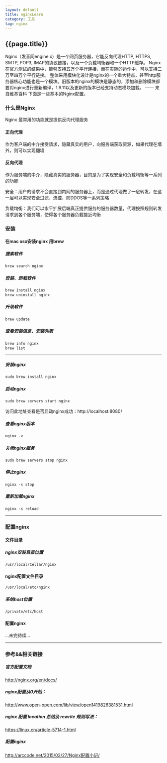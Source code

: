 ```yaml
---
layout: default
title: nginxLearn
category: 工具
tag: nginx
---
```


## {{page.title}}

Nginx（发音同engine x）是一个网页服务器，它能反向代理HTTP, HTTPS, SMTP, POP3, IMAP的协议链接，以及一个负载均衡器和一个HTTP缓存。
Nginx在官方测试的结果中，能够支持五万个平行连接，而在实际的运作中，可以支持二万至四万个平行链接。
整体采用模块化设计是nginx的一个重大特点，甚至http服务器核心功能也是一个模块。旧版本的nginx的模块是静态的，添加和删除模块都要对nginx进行重新编译，1.9.11以及更新的版本已经支持动态模块加载。 
—— 来自维基百科
下面是一些基本的Nginx配置。

### 什么是Nginx

Nginx 最常用的功能就是提供反向代理服务

#### 正向代理

作为客户端的中介接受请求，隐藏真实的用户，向服务端获取资源，如果代理在墙外，则可以实现翻墙

#### 反向代理

作为服务端的中介，隐藏真实的服务器，目的是为了实现安全和负载均衡等一系列的功能

安全：用户的请求不会直接到内网的服务器上，而是通过代理做了一层转发，在这一层可以实现安全过滤、流控、防DDOS等一系列策略

负载均衡：我们可以水平扩展后端真正提供服务的服务器数量，代理按照规则转发请求到各个服务端，使得各个服务器负载接近均衡


### 安装

#### 在mac osx安装nginx 用brew

##### 搜索软件

``` html
brew search nginx
```

##### 安装、卸载软件

``` html
brew install nginx
brew uninstall nginx
```

##### 升级软件

``` html
brew update
```

##### 查看安装信息、安装列表

``` html
brew info nginx
brew list
```
---------------------------------

##### 安装nginx

``` html
sudo brew install nginx
```

##### 启动nginx

``` html
sudo brew servers start nginx
```
访问此地址查看是否启动nginx成功：http://localhost:8080/

##### 查看nginx版本

``` html
nginx -v
```

##### 关闭nginx服务

``` html
sudo brew servers stop nginx
```

##### 停止nginx

``` html
nginx -s stop
```

##### 重新加载nginx

``` html
nginx -s reload
```

------------------------------

### 配置nginx

#### 文件目录

##### nginx安装目录位置

``` html
/usr/local/Cellar/nginx
```

#### nginx配置文件目录

``` html
/usr/local/etc/nginx
```

##### 系统host位置

``` html
/private/etc/host
```

#### 配置nginx


...未完待续...


-------------------------------

### 参考&&相关链接

##### 官方配置文档

<a href="http://nginx.org/en/docs/" target="_blank">http://nginx.org/en/docs/</a>

##### nginx配置从0开始：

<a href="http://www.open-open.com/lib/view/open1419826381531.html" target="_blank">http://www.open-open.com/lib/view/open1419826381531.html</a>

##### nginx 配置 location 总结及 rewrite 规则写法：

<a href="https://linux.cn/article-5714-1.html" target="_blank">https://linux.cn/article-5714-1.html</a>

##### 配置nginx
<a href="http://arccode.net/2015/02/27/Nginx%E9%85%8D%E7%BD%AE%E5%B0%8F%E8%AE%B0/" target="_blank">http://arccode.net/2015/02/27/Nginx配置小记/</a>
